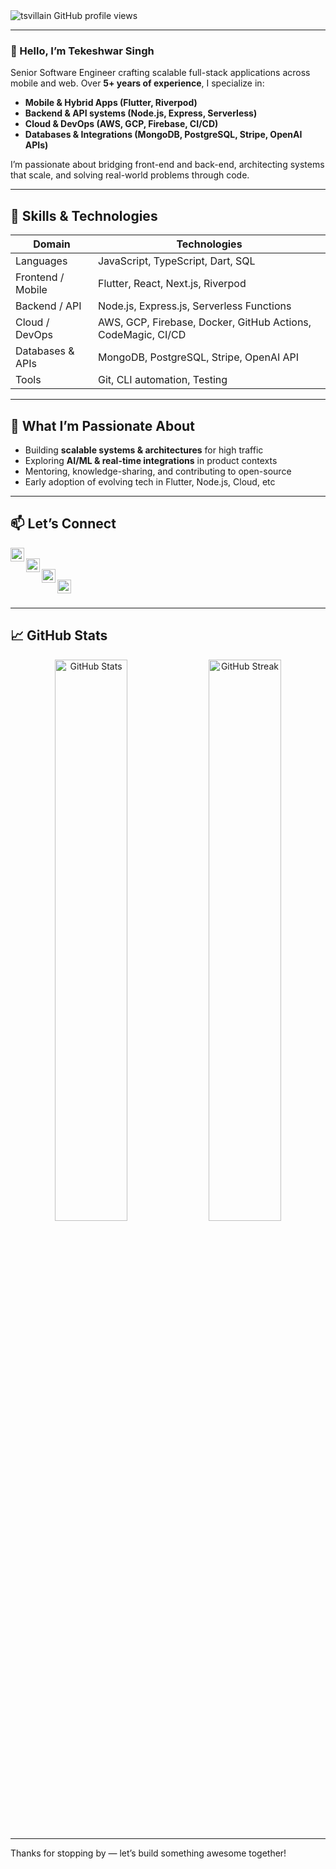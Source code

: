 <!--
**tsvillain/tsvillain** is a ✨ _special_ ✨ repository because its `README.md` becomes part of your GitHub profile.

You can keep or remove the commented section below as needed:

- 🔭 I’m currently working on …
- 🌱 I’m currently learning …
- 👯 I’m looking to collaborate on …
- 🤔 I’m looking for help with …
- 💬 Ask me about …
- 📫 How to reach me: …
- 😄 Pronouns: …
- ⚡ Fun fact: …
-->

<img src="https://komarev.com/ghpvc/?username=tsvillain" alt="tsvillain GitHub profile views" />

---

### 👋 Hello, I’m **Tekeshwar Singh**

Senior Software Engineer crafting scalable full-stack applications across mobile and web. Over **5+ years of experience**, I specialize in:

- **Mobile & Hybrid Apps (Flutter, Riverpod)**  
- **Backend & API systems (Node.js, Express, Serverless)**  
- **Cloud & DevOps (AWS, GCP, Firebase, CI/CD)**  
- **Databases & Integrations (MongoDB, PostgreSQL, Stripe, OpenAI APIs)**  

I’m passionate about bridging front-end and back-end, architecting systems that scale, and solving real-world problems through code.

---

## 🧰 Skills & Technologies

| Domain | Technologies |
|---|---|
| Languages | JavaScript, TypeScript, Dart, SQL |
| Frontend / Mobile | Flutter, React, Next.js, Riverpod |
| Backend / API | Node.js, Express.js, Serverless Functions |
| Cloud / DevOps | AWS, GCP, Firebase, Docker, GitHub Actions, CodeMagic, CI/CD |
| Databases & APIs | MongoDB, PostgreSQL, Stripe, OpenAI API |
| Tools | Git, CLI automation, Testing |

---

## 🚀 What I’m Passionate About

- Building **scalable systems & architectures** for high traffic  
- Exploring **AI/ML & real-time integrations** in product contexts  
- Mentoring, knowledge-sharing, and contributing to open-source  
- Early adoption of evolving tech in Flutter, Node.js, Cloud, etc  

---

## 📫 Let’s Connect

[<img align="left" alt="LinkedIn" width="22px" src="https://cdn.jsdelivr.net/npm/simple-icons@v3/icons/linkedin.svg" />][linkedin]  
[<img align="left" alt="Instagram" width="22px" src="https://cdn.jsdelivr.net/npm/simple-icons@v3/icons/instagram.svg" />][instagram]  
[<img align="left" alt="Telegram" width="22px" src="https://cdn.jsdelivr.net/npm/simple-icons@v3/icons/telegram.svg" />][telegram]  
[<img align="left" alt="Twitter" width="22px" src="https://cdn.jsdelivr.net/npm/simple-icons@v3/icons/twitter.svg" />][twitter]  

</br>

[instagram]: https://instagram.com/tsvillain  
[linkedin]: https://linkedin.com/in/tsvillain  
[telegram]: https://t.me/tsvillain  
[twitter]: https://twitter.com/tsvillain  

---

## 📈 GitHub Stats

<p align="center">
  <img width="48%" src="https://github-readme-stats.vercel.app/api?username=tsvillain&show_icons=true&hide_border=true&theme=radical" alt="GitHub Stats"/>
  <img width="48%" src="https://github-readme-streak-stats.herokuapp.com/?user=tsvillain&hide_border=true&theme=radical" alt="GitHub Streak"/>
</p>

---

Thanks for stopping by — let’s build something awesome together!  
